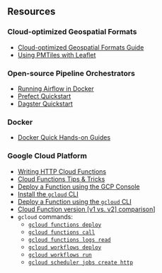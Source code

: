 ## Resources

### Cloud-optimized Geospatial Formats

- [Cloud-optimized Geospatial Formats Guide](https://guide.cloudnativegeo.org/)
- [Using PMTiles with Leaflet](https://docs.protomaps.com/pmtiles/leaflet)

### Open-source Pipeline Orchestrators

- [Running Airflow in Docker](https://airflow.apache.org/docs/apache-airflow/stable/howto/docker-compose/index.html)
- [Prefect Quickstart](https://docs.prefect.io/latest/getting-started/quickstart/)
- [Dagster Quickstart](https://docs.dagster.io/getting-started/quickstart)

### Docker

- [Docker Quick Hands-on Guides](https://docs.docker.com/guides/get-started/)

### Google Cloud Platform

- [Writing HTTP Cloud Functions](https://cloud.google.com/functions/docs/writing)
- [Cloud Functions Tips & Tricks](https://cloud.google.com/functions/docs/bestpractices/tips)
- [Deploy a Function using the GCP Console](https://cloud.google.com/functions/docs/console-quickstart)
- [Install the `gcloud` CLI](https://cloud.google.com/sdk/docs/install-sdk#installing_the_latest_version)
- [Deploy a Function using the `gcloud` CLI](https://cloud.google.com/functions/docs/deploy)
- [Cloud Function version [v1 vs. v2] comparison](https://cloud.google.com/functions/docs/concepts/version-comparison)]
- `gcloud` commands:
  - [`gcloud functions deploy`](https://cloud.google.com/sdk/gcloud/reference/functions/deploy)
  - [`gcloud functions call`](https://cloud.google.com/sdk/gcloud/reference/functions/call)
  - [`gcloud functions logs read`](https://cloud.google.com/sdk/gcloud/reference/functions/logs/read)
  - [`gcloud workflows deploy`](https://cloud.google.com/sdk/gcloud/reference/workflows/deploy)
  - [`gcloud workflows run`](https://cloud.google.com/sdk/gcloud/reference/workflows/run)
  - [`gcloud scheduler jobs create http`](https://cloud.google.com/sdk/gcloud/reference/scheduler/jobs/create/http)